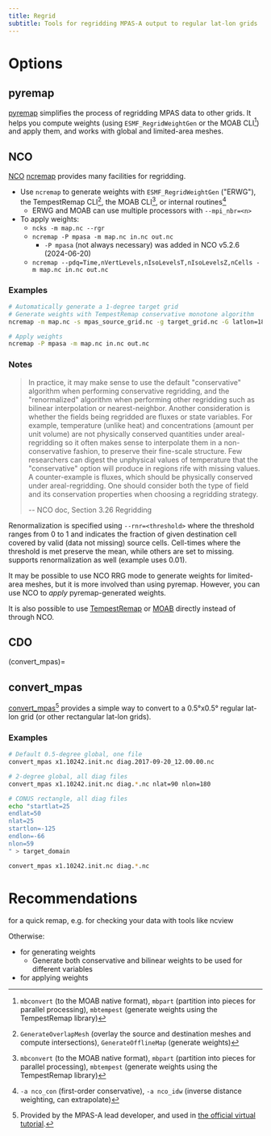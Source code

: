 ```yaml
---
title: Regrid
subtitle: Tools for regridding MPAS-A output to regular lat-lon grids
---
```


# Options

## pyremap

[pyremap](https://mpas-dev.github.io/pyremap/main/remapper/index.html)
simplifies the process of regridding MPAS data to other grids.
It helps you compute weights (using `ESMF_RegridWeightGen` or the MOAB CLI[^mbcli])
and apply them,
and works with global and limited-area meshes.

## NCO

[NCO](https://nco.sourceforge.net/) [ncremap](https://nco.sourceforge.net/nco.html#ncremap-netCDF-Remapper)
provides many facilities for regridding.

- Use `ncremap` to generate weights
  with `ESMF_RegridWeightGen` ("ERWG"),
  the TempestRemap CLI[^trcli],
  the MOAB CLI[^mbcli], or internal routines[^nco-internal]
  - ERWG and MOAB can use multiple processors with `--mpi_nbr=<n>`
- To apply weights:
  - `ncks -m map.nc --rgr`
  - `ncremap -P mpasa -m map.nc in.nc out.nc`
    - `-P mpasa` (not always necessary) was added in NCO v5.2.6 (2024-06-20)
  - `ncremap --pdq=Time,nVertLevels,nIsoLevelsT,nIsoLevelsZ,nCells -m map.nc in.nc out.nc`

[^trcli]:
    `GenerateOverlapMesh` (overlay the source and destination meshes and compute intersections),
    `GenerateOfflineMap` (generate weights)

[^mbcli]:
    `mbconvert` (to the MOAB native format), `mbpart` (partition into pieces for parallel processing),
    `mbtempest` (generate weights using the TempestRemap library)

[^nco-internal]:
    `-a nco_con` (first-order conservative),
    `-a nco_idw` (inverse distance weighting, can extrapolate)

### Examples

```bash
# Automatically generate a 1-degree target grid
# Generate weights with TempestRemap conservative monotone algorithm
ncremap -m map.nc -s mpas_source_grid.nc -g target_grid.nc -G latlon=180,360 -a traave

# Apply weights
ncremap -P mpasa -m map.nc in.nc out.nc
```

### Notes

> In practice, it may make sense to use the default "conservative" algorithm when performing conservative regridding,
> and the "renormalized" algorithm when performing other regridding such as bilinear interpolation or nearest-neighbor.
> Another consideration is whether the fields being regridded are fluxes or state variables.
> For example, temperature (unlike heat) and concentrations (amount per unit volume)
> are not physically conserved quantities under areal-regridding
> so it often makes sense to interpolate them in a non-conservative fashion, to preserve their fine-scale structure.
> Few researchers can digest the unphysical values of temperature
> that the "conservative" option will produce in regions rife with missing values.
> A counter-example is fluxes, which should be physically conserved under areal-regridding.
> One should consider both the type of field and its conservation properties when choosing a regridding strategy.
>
> -- NCO doc, Section 3.26 Regridding

Renormalization is specified using `--rnr=<threshold>` where the threshold ranges from 0 to 1
and indicates the fraction of given destination cell covered by valid (data not missing) source cells.
Cell-times where the threshold is met preserve the mean, while others are set to missing.
[](#pyremap) supports renormalization as well (example uses 0.01).

It may be possible to use NCO RRG mode to generate weights for limited-area meshes,
but it is more involved than using pyremap.
However, you can use NCO to _apply_ pyremap-generated weights.

It is also possible to use [TempestRemap](https://github.com/ClimateGlobalChange/tempestremap)
or [MOAB](https://sigma.mcs.anl.gov/category/moab/) directly instead of through NCO.

## CDO

(convert_mpas)=

## convert_mpas

[convert_mpas](https://github.com/mgduda/convert_mpas)[^cm] provides a simple way
to convert to a 0.5°x0.5° regular lat-lon grid (or other rectangular lat-lon grids).

[^cm]:
    Provided by the MPAS-A lead developer,
    and used in [the official virtual tutorial](https://www2.mmm.ucar.edu/projects/mpas/tutorial/Virtual2025/).

### Examples

```bash
# Default 0.5-degree global, one file
convert_mpas x1.10242.init.nc diag.2017-09-20_12.00.00.nc
```

```bash
# 2-degree global, all diag files
convert_mpas x1.10242.init.nc diag.*.nc nlat=90 nlon=180
```

```bash
# CONUS rectangle, all diag files
echo "startlat=25
endlat=50
nlat=25
startlon=-125
endlon=-66
nlon=59
" > target_domain

convert_mpas x1.10242.init.nc diag.*.nc
```

# Recommendations

[](#convert_mpas) for a quick remap, e.g. for checking your data with tools like ncview

Otherwise:

- [](#pyremap) for generating weights
  - Generate both conservative and bilinear weights to be used for different variables
- [](#pyremap) for applying weights
